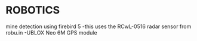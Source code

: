 # ROBOTICS
 mine detection using firebird 5
-this uses the RCwL-0516 radar sensor  from robu.in
-UBLOX Neo 6M GPS module
